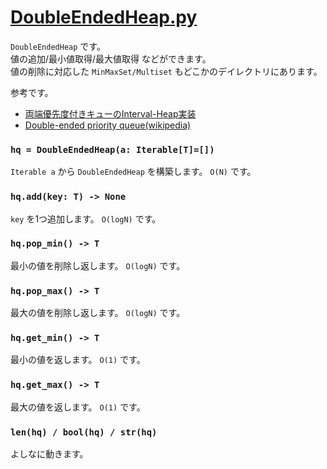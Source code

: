 # [DoubleEndedHeap.py](https://github.com/titanium-22/Library_py/blob/main/DataStructures/Heap/DoubleEndedHeap.py)

`DoubleEndedHeap` です。  
値の追加/最小値取得/最大値取得 などができます。  
値の削除に対応した `MinMaxSet/Multiset` もどこかのデイレクトリにあります。  

参考です。  

- [両端優先度付きキューのInterval-Heap実装](https://natsugiri.hatenablog.com/entry/2016/10/10/035445)
- [Double-ended priority queue(wikipedia)](https://en.wikipedia.org/wiki/Double-ended_priority_queue)


### `hq = DoubleEndedHeap(a: Iterable[T]=[])`
`Iterable a` から `DoubleEndedHeap` を構築します。 `O(N)` です。

### `hq.add(key: T) -> None`
`key` を1つ追加します。 `O(logN)` です。

### `hq.pop_min() -> T`
最小の値を削除し返します。 `O(logN)` です。

### `hq.pop_max() -> T`
最大の値を削除し返します。 `O(logN)` です。

### `hq.get_min() -> T`
最小の値を返します。 `O(1)` です。

### `hq.get_max() -> T`
最大の値を返します。 `O(1)` です。

### `len(hq) / bool(hq) / str(hq)`
よしなに動きます。

